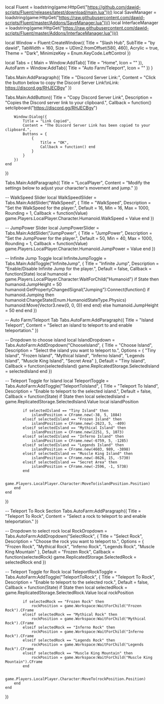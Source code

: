 local Fluent = loadstring(game:HttpGet("https://github.com/dawid-scripts/Fluent/releases/latest/download/main.lua"))()
local SaveManager = loadstring(game:HttpGet("https://raw.githubusercontent.com/dawid-scripts/Fluent/master/Addons/SaveManager.lua"))()
local InterfaceManager = loadstring(game:HttpGet("https://raw.githubusercontent.com/dawid-scripts/Fluent/master/Addons/InterfaceManager.lua"))()

local Window = Fluent:CreateWindow({
    Title = "Slash Hub",
    SubTitle = "by dawid",
    TabWidth = 160,
    Size = UDim2.fromOffset(580, 460),
    Acrylic = true,
    Theme = "Dark",
    MinimizeKey = Enum.KeyCode.LeftControl
})

local Tabs = {
    Main = Window:AddTab({ Title = "Home", Icon = "" }),
    AutoFarm = Window:AddTab({ Title = "Auto Farm/Teleport", Icon = "" })
}

Tabs.Main:AddParagraph({
    Title = "Discord Server Link:",
    Content = "Click the button below to copy the Discord Server Link!\nLink: https://discord.gg/RHJECBgy"
})

Tabs.Main:AddButton({
    Title = "Copy Discord Server Link",
    Description = "Copies the Discord server link to your clipboard.",
    Callback = function()
        setclipboard("https://discord.gg/RHJECBgy")
        
        Window:Dialog({
            Title = "Link Copied",
            Content = "The Discord Server Link has been copied to your clipboard.",
            Buttons = {
                {
                    Title = "OK",
                    Callback = function() end
                }
            }
        })
    end
})

Tabs.Main:AddParagraph({
    Title = "LocalPlayer",
    Content = "Modify the settings below to adjust your character's movement and jump."
})

-- WalkSpeed Slider
local WalkSpeedSlider = Tabs.Main:AddSlider("WalkSpeed", {
    Title = "WalkSpeed",
    Description = "Set the WalkSpeed for the player.",
    Default = 16,
    Min = 16,
    Max = 1000,
    Rounding = 1,
    Callback = function(Value)
        game.Players.LocalPlayer.Character.Humanoid.WalkSpeed = Value
    end
})

-- JumpPower Slider
local JumpPowerSlider = Tabs.Main:AddSlider("JumpPower", {
    Title = "JumpPower",
    Description = "Set the JumpPower for the player.",
    Default = 50,
    Min = 40,
    Max = 1000,
    Rounding = 1,
    Callback = function(Value)
        game.Players.LocalPlayer.Character.Humanoid.JumpPower = Value
    end
})

-- Infinite Jump Toggle
local InfiniteJumpToggle = Tabs.Main:AddToggle("InfiniteJump", {
    Title = "Infinite Jump",
    Description = "Enable/Disable Infinite Jump for the player.",
    Default = false,
    Callback = function(State)
        local humanoid = game.Players.LocalPlayer.Character:WaitForChild("Humanoid")
        if State then
            humanoid.JumpHeight = 50
            humanoid:GetPropertyChangedSignal("Jumping"):Connect(function()
                if humanoid.Jumping then
                    humanoid:ChangeState(Enum.HumanoidStateType.Physics)
                    humanoid:Move(Vector3.new(0, 0, 0))
                end
            end)
        else
            humanoid.JumpHeight = 50
        end
    end
})

-- Auto Farm/Teleport Tab
Tabs.AutoFarm:AddParagraph({
    Title = "Island Teleport",
    Content = "Select an island to teleport to and enable teleportation."
})

-- Dropdown to choose island
local IslandDropdown = Tabs.AutoFarm:AddDropdown("ChooseIsland", {
    Title = "Choose Island",
    Description = "Select the island you want to teleport to.",
    Options = {
        "Tiny Island",
        "Frozen Island",
        "Mythical Island",
        "Inferno Island",
        "Legends Island",
        "Muscle King Island",
        "Secret Area"
    },
    Default = "Tiny Island",
    Callback = function(selectedIsland)
        game.ReplicatedStorage.SelectedIsland = selectedIsland
    end
})

-- Teleport Toggle for Island
local TeleportToggle = Tabs.AutoFarm:AddToggle("TeleportToIsland", {
    Title = "Teleport To Island",
    Description = "Enable to teleport to the selected island.",
    Default = false,
    Callback = function(State)
        if State then
            local selectedIsland = game.ReplicatedStorage.SelectedIsland.Value
            local islandPosition

            if selectedIsland == "Tiny Island" then
                islandPosition = CFrame.new(-38, 5, 1884) 
            elseif selectedIsland == "Frozen Island" then
                islandPosition = CFrame.new(-2623, 5, -409)
            elseif selectedIsland == "Mythical Island" then
                islandPosition = CFrame.new(2251, 5, 1073)
            elseif selectedIsland == "Inferno Island" then
                islandPosition = CFrame.new(-6759, 5, -1285)
            elseif selectedIsland == "Legends Island" then
                islandPosition = CFrame.new(4603, 989, -3898)
            elseif selectedIsland == "Muscle King Island" then
                islandPosition = CFrame.new(-8626, 15, -5730)
            elseif selectedIsland == "Secret Area" then
                islandPosition = CFrame.new(-2596, -1, 5738)
            end

            game.Players.LocalPlayer.Character:MoveTo(islandPosition.Position)
        end
    end
})

-- Teleport To Rock Section
Tabs.AutoFarm:AddParagraph({
    Title = "Teleport To Rock",
    Content = "Select a rock to teleport to and enable teleportation."
})

-- Dropdown to select rock
local RockDropdown = Tabs.AutoFarm:AddDropdown("SelectRock", {
    Title = "Select Rock",
    Description = "Choose the rock you want to teleport to.",
    Options = {
        "Frozen Rock",
        "Mythical Rock",
        "Inferno Rock",
        "Legends Rock",
        "Muscle King Mountain"
    },
    Default = "Frozen Rock",
    Callback = function(selectedRock)
        game.ReplicatedStorage.SelectedRock = selectedRock
    end
})

-- Teleport Toggle for Rock
local TeleportRockToggle = Tabs.AutoFarm:AddToggle("TeleportToRock", {
    Title = "Teleport To Rock",
    Description = "Enable to teleport to the selected rock.",
    Default = false,
    Callback = function(State)
        if State then
            local selectedRock = game.ReplicatedStorage.SelectedRock.Value
            local rockPosition

            if selectedRock == "Frozen Rock" then
                rockPosition = game.Workspace:WaitForChild("Frozen Rock").CFrame
            elseif selectedRock == "Mythical Rock" then
                rockPosition = game.Workspace:WaitForChild("Mythical Rock").CFrame
            elseif selectedRock == "Inferno Rock" then
                rockPosition = game.Workspace:WaitForChild("Inferno Rock").CFrame
            elseif selectedRock == "Legends Rock" then
                rockPosition = game.Workspace:WaitForChild("Legends Rock").CFrame
            elseif selectedRock == "Muscle King Mountain" then
                rockPosition = game.Workspace:WaitForChild("Muscle King Mountain").CFrame
            end

            game.Players.LocalPlayer.Character:MoveTo(rockPosition.Position)
        end
    end
})
